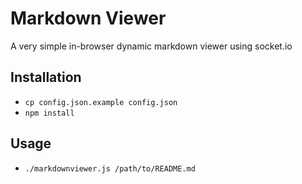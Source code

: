 # Markdown Viewer
A very simple in-browser dynamic markdown viewer using socket.io

## Installation
- `cp config.json.example config.json`
- `npm install`

## Usage
- `./markdownviewer.js /path/to/README.md`
